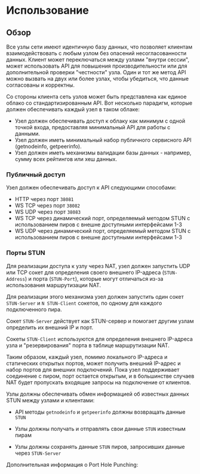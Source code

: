 # Использование

## Обзор

Все узлы сети имеют идентичную базу данных, что позволяет клиентам взаимодействовать с любым узлом без опасений несогласованности данных. Клиент может переключаться между узлами "внутри сессии", может использовать API для повышения производительности или для дополнительной проверки "честности" узла. Один и тот же метод API можно вызвать на двух или более узлах, чтобы убедиться, что данные согласованы и корректны.

Со стороны клиента сеть узлов может быть представлена как единое облако со стандартизированным API. Вот несколько парадигм, которые должен обеспечивать каждый узел в таком облаке:

- Узел должен обеспечивать доступ к облаку как минимум с одной точкой входа, предоставляя минимальный API для работы с данными.
- Узел должен иметь минимальный набор публичного сервисного API (getnodeinfo, getpeerinfo).
- Узел должен иметь механизмы валидации базы данных - например, сумму всех рейтингов или хеш данных.

### Публичный доступ

Узел должен обеспечивать доступ к API следующими способами:

- HTTP через порт `38081`
- WS TCP через порт `38082`
- WS UDP через порт `38083`
- WS TCP через динамический порт, определяемый методом STUN с использованием пиров с внешне доступными интерфейсами 1-3
- WS UDP через динамический порт, определяемый методом STUN с использованием пиров с внешне доступными интерфейсами 1-3

### Порты STUN

Для реализации доступа к узлу через NAT, узел должен запустить UDP или TCP сокет для определения своего внешнего IP-адреса (`STUN-Address`) и порта (`STUN-Port`), которые могут отличаться из-за использования маршрутизации NAT.

Для реализации этого механизма узел должен запустить один сокет `STUN-Server` и `N STUN-Client` сокетов, по одному для каждого подключенного пира.

Сокет `STUN-Server` действует как STUN-сервер и помогает другим узлам определить их внешний IP и порт.

Сокеты `STUN-Client` используются для определения внешнего IP-адреса узла и "резервирования" порта в таблице маршрутизации NAT.

Таким образом, каждый узел, помимо локального IP-адреса и статических открытых портов, может получить внешний IP-адрес и набор портов для внешних подключений. Пока узел поддерживает соединение с пиром, порт остается открытым, и в большинстве случаев NAT будет пропускать входящие запросы на подключение от клиентов.

Узлы должны обеспечивать обмен информацией об известных данных STUN между узлами и клиентами:

- API методы `getnodeinfo` и `getpeerinfo` должны возвращать данные `STUN`

- Узлы должны получать и отправлять свои данные `STUN` известным пирам

- Узлы должны сохранять данные `STUN` пиров, запросивших данные через `STUN-Server`

Дополнительная информация о Port Hole Punching: [](https://bford.info/pub/net/p2pnat/index.html)